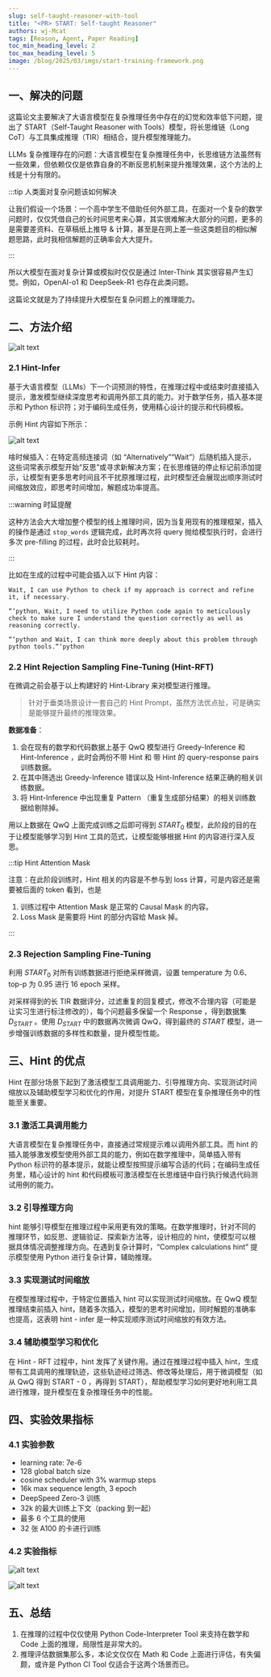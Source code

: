 ```yaml
---
slug: self-taught-reasoner-with-tool
title: "<PR> START: Self-taught Reasoner"
authors: wj-Mcat
tags: [Reason, Agent, Paper Reading]
toc_min_heading_level: 2
toc_max_heading_level: 5
image: /blog/2025/03/imgs/start-training-framework.png
---
```


## 一、解决的问题

这篇论文主要解决了大语言模型在复杂推理任务中存在的幻觉和效率低下问题，提出了 START（Self-Taught Reasoner with Tools）模型，将长思维链（Long CoT）与工具集成推理（TIR）相结合，提升模型推理能力。

LLMs 复杂推理存在的问题：大语言模型在复杂推理任务中，长思维链方法虽然有一些效果，但依赖仅仅是依靠自身的不断反思机制来提升推理效果，这个方法的上线是十分有限的。

:::tip 人类面对复杂问题该如何解决

让我们假设一个场景：一个高中学生不借助任何外部工具，在面对一个复杂的数学问题时，仅仅凭借自己的长时间思考来心算，其实很难解决大部分的问题，更多的是需要差资料、在草稿纸上推导 & 计算，甚至是在网上差一些这类题目的相似解题思路，此时我相信解题的正确率会大大提升。

:::

所以大模型在面对复杂计算或模拟时仅仅是通过 Inter-Think 其实很容易产生幻觉。例如，OpenAI-o1 和 DeepSeek-R1 也存在此类问题。

这篇论文就是为了持续提升大模型在复杂问题上的推理能力。


## 二、方法介绍

![alt text](./imgs/start-training-framework.png)

<!-- truncate -->

### 2.1 Hint-Infer

基于大语言模型（LLMs）下一个词预测的特性，在推理过程中或结束时直接插入提示，激发模型继续深度思考和调用外部工具的能力。对于数学任务，插入基本提示和 Python 标识符；对于编码生成任务，使用精心设计的提示和代码模板。

示例 Hint 内容如下所示：

![alt text](./imgs/start-hint-library.png)

啥时候插入：在特定高频连接词（如 “Alternatively”“Wait”）后随机插入提示，这些词常表示模型开始“反思”或寻求新解决方案；在长思维链的停止标记前添加提示，让模型有更多思考时间且不干扰原推理过程，此时模型还会展现出顺序测试时间缩放效应，即思考时间增加，解题成功率提高。

:::warning 时延提醒

这种方法会大大增加整个模型的线上推理时间，因为当复用现有的推理框架，插入的操作是通过 `stop_words` 逻辑完成，此时再次将 query 抛给模型执行时，会进行多次 pre-filling 的过程，此时会比较耗时。

:::

比如在生成的过程中可能会插入以下 Hint 内容：

```prompt
Wait, I can use Python to check if my approach is correct and refine it, if necessary.

“‘python, Wait, I need to utilize Python code again to meticulously check to make sure I understand the question correctly as well as reasoning correctly.

“‘python and Wait, I can think more deeply about this problem through python tools.“‘python
```

### 2.2 Hint Rejection Sampling Fine-Tuning (Hint-RFT)

在微调之前会基于以上构建好的 Hint-Library 来对模型进行推理。

> 针对于垂类场景设计一套自己的 Hint Prompt，虽然方法优点扯，可是确实是能够提升最终的推理效果。

**数据准备**：

1. 会在现有的数学和代码数据上基于 QwQ 模型进行 Greedy-Inference 和 Hint-Inference ，此时会两份不带 Hint 和 带 Hint 的 query-response pairs 训练数据。
2. 在其中筛选出 Greedy-Inference 错误以及 Hint-Inference 结果正确的相关训练数据。
3. 将 Hint-Inference 中出现重复 Pattern （重复生成部分结果）的相关训练数据给剔除掉。

用以上数据在 QwQ 上面完成训练之后即可得到 $START_0$ 模型，此阶段的目的在于让模型能够学习到 Hint 工具的范式，让模型能够根据 Hint 的内容进行深入反思。

:::tip Hint Attention Mask

注意：在此阶段训练时，Hint 相关的内容是不参与到 loss 计算，可是内容还是需要被后面的 token 看到，也是

1. 训练过程中 Attention Mask 是正常的 Causal Mask 的内容。
2. Loss Mask 是需要将 Hint 的部分内容给 Mask 掉。

:::


### 2.3 Rejection Sampling Fine-Tuning

利用 $START_0$ 对所有训练数据进行拒绝采样微调，设置 temperature 为 0.6、top-p 为 0.95 进行 16 epoch 采样。

对采样得到的长 TIR 数据评分，过滤重复的回复模式，修改不合理内容（可能是让实习生进行标注修改的），每个问题最多保留一个 Response ，得到数据集 $D_{START}$ 。使用 $D_{START}$ 中的数据再次微调 QwQ，得到最终的 $START$ 模型，进一步增强训练数据的多样性和数量，提升模型性能。

## 三、Hint 的优点

Hint 在部分场景下起到了激活模型工具调用能力、引导推理方向、实现测试时间缩放以及辅助模型学习和优化的作用，对提升 START 模型在复杂推理任务中的性能至关重要。

### 3.1 激活工具调用能力

大语言模型在复杂推理任务中，直接通过常规提示难以调用外部工具。而 hint 的插入能够激发模型使用外部工具的能力，例如在数学推理中，简单插入带有 Python 标识符的基本提示，就能让模型按照提示编写合适的代码；在编码生成任务里，精心设计的 hint 和代码模板可激活模型在长思维链中自行执行候选代码测试用例的能力。

### 3.2 引导推理方向

hint 能够引导模型在推理过程中采用更有效的策略。在数学推理时，针对不同的推理环节，如反思、逻辑验证、探索新方法等，设计相应的 hint，使模型可以根据具体情况调整推理方向。在遇到复杂计算时，“Complex calculations hint” 提示模型使用 Python 进行复杂计算，辅助推理。

### 3.3 实现测试时间缩放

在模型推理过程中，于特定位置插入 hint 可以实现测试时间缩放。在 QwQ 模型推理结束前插入 hint，随着多次插入，模型的思考时间增加，同时解题的准确率也提高，这表明 hint - infer 是一种实现顺序测试时间缩放的有效方法。
### 3.4 辅助模型学习和优化

在 Hint - RFT 过程中，hint 发挥了关键作用。通过在推理过程中插入 hint，生成带有工具调用的推理轨迹，这些轨迹经过筛选、修改等处理后，用于微调模型（如从 QwQ 得到 START - 0 ，再得到 START），帮助模型学习如何更好地利用工具进行推理，提升模型在复杂推理任务中的性能。

## 四、实验效果指标

### 4.1 实验参数

* learning rate: 7e-6
* 128 global batch size
* cosine scheduler with 3% warmup steps
* 16k max sequence length, 3 epoch
* DeepSpeed Zero-3 训练
* 32k 的最大训练上下文（packing 到一起）
* 最多 6 个工具的使用
* 32 张 A100 的卡进行训练

### 4.2 实验指标

![alt text](./imgs/start-score-0.png)

![alt text](./imgs/start-score-1.png)

## 五、总结

1. 在推理的过程中仅仅使用 Python Code-Interpreter Tool 来支持在数学和 Code 上面的推理，局限性是非常大的。
2. 推理评估数据集那么多，本论文仅仅在 Math 和 Code 上面进行评估，有失偏颇，或许是 Python CI Tool 仅适合于这两个场景而已。
